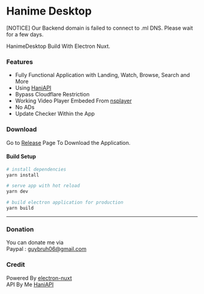 # Hanime Desktop

[NOTICE] Our Backend domain is failed to connect to .ml DNS. Please wait for a few days.

HanimeDesktop Build With Electron Nuxt.  

### Features

- Fully Functional Application with Landing, Watch, Browse, Search and More
- Using [HaniAPI](https://github.com/nyt92/hanime-python-api) 
- Bypass Cloudflare Restriction
- Working Video Player Embeded From [nsplayer](https://player.nscdn.ml)
- No ADs
- Update Checker Within the App

### Download

Go to [Release](https://github.com/NYT92/hanimedesktop/releases) Page To Download the Application.

#### Build Setup

``` bash
# install dependencies
yarn install

# serve app with hot reload
yarn dev

# build electron application for production
yarn build

```

---

### Donation

You can donate me via  
Paypal : guybruh06@gmail.com

### Credit

Powered By [electron-nuxt](https://github.com/michalzaq12/electron-nuxt)  
API By Me [HaniAPI](https://github.com/nyt92/hanime-python-api)
